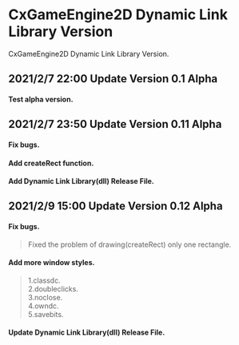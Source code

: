 # CxGameEngine2D Dynamic Link Library Version
CxGameEngine2D
Dynamic Link Library Version.

## 2021/2/7 22:00 Update Version 0.1 Alpha
#### Test alpha version.

## 2021/2/7 23:50 Update Version 0.11 Alpha
#### Fix bugs.  
#### Add createRect function.  
#### Add Dynamic Link Library(dll) Release File.

## 2021/2/9 15:00 Update Version 0.12 Alpha
#### Fix bugs.
>  Fixed the problem of drawing(createRect) only one rectangle. 

#### Add more window styles.  
>  1.classdc.  
>  2.doubleclicks.  
>  3.noclose.  
>  4.owndc.  
>  5.savebits.

#### Update Dynamic Link Library(dll) Release File.


